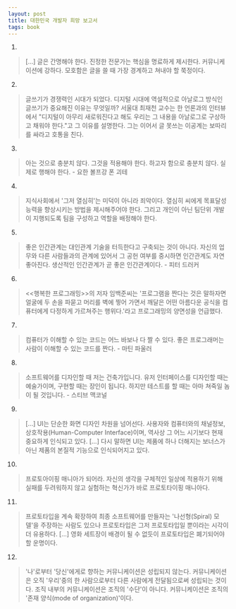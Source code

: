 ```yaml
---
layout: post
title: 대한민국 개발자 희망 보고서
tags: book
---
```


1. 
> [...] 글은 간명해야 한다. 진정한 전문가는 핵심을 명료하게 제시한다. 커뮤니케이션에 강하다. 모호함은 글을 쓸 때 가장 경계하고 쳐내야 할 쭉정이다.

2. 
> 글쓰기가 경쟁력인 시대가 되었다. 디지털 시대에 역설적으로 아날로그 방식인 글쓰기가 중요해진 이유는 무엇일까? 서울대 최재천 교수는 한 언론과의 인터뷰에서 "디지털이 아무리 새로워진다고 해도 우리는 그 내용을 아날로그로 구상하고 채워야 한다."고 그 이유를 설명한다. 그는 이어서 글 못쓰는 이공계는 보따리를 싸라고 호통을 친다.

3. 
> 아는 것으로 충분치 않다. 그것을 적용해야 한다. 하고자 함으로 충분치 않다. 실제로 행해야 한다. - 요한 볼프강 폰 괴테

4. 
> 지식사회에서 '그저 열심히'는 미덕이 아니라 죄악이다. 열심히 씨에게 목표달성 능력을 향상시키는 방법을 제시해주어야 한다. 그리고 개인이 아닌 팀단위 개발이 지행되도록 팀을 구성하고 역할을 배정해야 한다.

5. 
> 좋은 인간관계는 대인관계 기술을 터득한다고 구축되는 것이 아니다. 자신의 업무와 다른 사람들과의 관계에 있어서 그 공헌 여부를 중시하면 인간관계도 자연 좋아진다. 생산적인 인간관계가 곧 좋은 인간관계이다. - 피터 드러커

6. 
> <<행복한 프로그래밍>>의 저자 임백준씨는 '프로그램을 짠다는 것은 말하자면 얼굴에 두 손을 파묻고 머리를 벽에 찧어 가면서 깨달은 어떤 아름다운 공식을 컴퓨터에게 다정하게 가르쳐주는 행위다.'라고 프로그래밍의 양면성을 언급했다.

7. 
> 컴퓨터가 이해할 수 있는 코드는 어느 바보나 다 짤 수 있다. 좋은 프로그래머는 사람이 이해할 수 있는 코드를 짠다. - 마틴 파울러

8. 
> 소프트웨어를 디자인할 때 저는 건축가입니다. 유저 인터페이스를 디자인할 때는 예술가이며, 구현할 때는 장인이 됩니다. 하지만 테스트를 할 때는 아마 쳐죽일 놈이 될 것입니다. - 스티브 맥코널

9. 
> [...] UI는 단순한 화면 디자인 차원을 넘어선다. 사용자와 컴퓨터와의 채널정보, 상호작용(Human-Computer Interface)이며, 역사상 그 어느 시기보다 현재 중요하게 인식되고 있다. [...] 다시 말하면 UI는 제품에 하나 더해지는 보너스가 아닌 제품의 본질적 기능으로 인식되어지고 있다.

10. 
> 프로토아이핑 매니아가 되어라. 자신의 생각을 구체적인 일상에 적용하기 위해 실패를 두려워하지 않고 실험하는 혁신가가 바로 프로토타이핑 매니아다.

11. 
> 프로토타입을 계속 확장하여 최종 소프트웨어를 만들자는 '나선형(Spiral) 모델'을 주장하는 사람도 있으나 프로토타입은 그저 프로토타입일 뿐이라는 시각이 더 유용하다. [...] 영화 세트장이 배경이 될 수 없듯이 프로토타입은 폐기되어야 할 운명이다.

12. 
> '나'로부터 '당신'에게로 향하는 커뮤니케이션은 성립되지 않는다. 커뮤니케이션은 오직 '우리'중의 한 사람으로부터 다른 사람에게 전달됨으로써 성립되는 것이다. 조직 내부의 커뮤니케이션은 조직의 '수단'이 아니다. 커뮤니케이션은 조직의 '존재 양식(mode of organization)'이다.